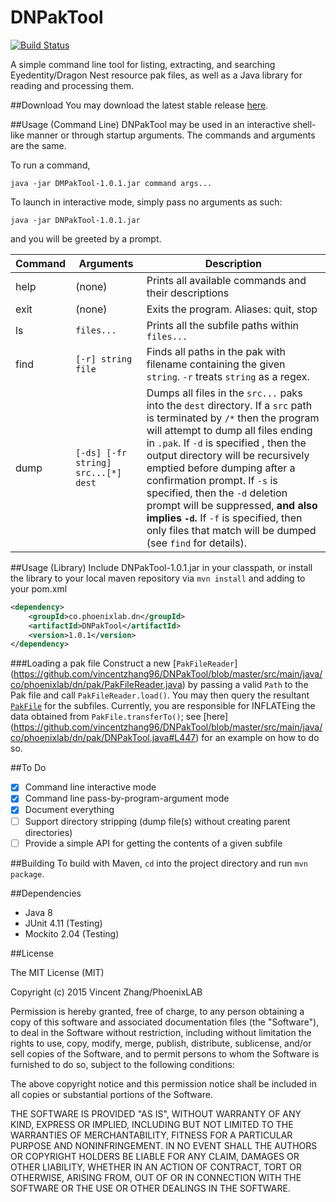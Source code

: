 DNPakTool
========
[![Build Status](https://travis-ci.org/vincentzhang96/DNPakTool.svg)](https://travis-ci.org/vincentzhang96/DNPakTool)

A simple command line tool for listing, extracting, and searching Eyedentity/Dragon Nest resource pak files, as well 
as a Java library for reading and processing them.

##Download
You may download the latest stable release [here](https://github.com/vincentzhang96/DNPakTool/releases/latest).

##Usage (Command Line)
DNPakTool may be used in an interactive shell-like manner or through startup arguments. The commands and arguments are 
the same.

To run a command, 
```
java -jar DMPakTool-1.0.1.jar command args...
```

To launch in interactive mode, simply pass no arguments as such:
```
java -jar DNPakTool-1.0.1.jar
```
and you will be greeted by a prompt.

| Command | Arguments          | Description                                          |
|---------|--------------------|------------------------------------------------------|
| help    | (none)             | Prints all available commands and their descriptions |
| exit    | (none)             | Exits the program. Aliases: quit, stop               |
| ls      | `files...`         | Prints all the subfile paths within `files...`       |
| find    | `[-r] string file` | Finds all paths in the pak with filename containing the given `string`. `-r` treats `string` as a regex. |
| dump    | `[-ds] [-fr string] src...[*] dest` | Dumps all files in the `src...` paks into the `dest` directory. If a `src` path is terminated by `/*` then the program will attempt to dump all files ending in `.pak`. If `-d` is specified , then the output directory will be recursively emptied before dumping after a confirmation prompt. If `-s` is specified, then the `-d` deletion prompt will be suppressed, **and also implies `-d`.** If `-f` is specified, then only files that match will be dumped (see `find` for details). |

##Usage (Library)
Include DNPakTool-1.0.1.jar in your classpath, or install the library to your local maven repository 
via `mvn install` and adding to your pom.xml 
```xml
<dependency>
    <groupId>co.phoenixlab.dn</groupId>
    <artifactId>DNPakTool</artifactId>
    <version>1.0.1</version>
</dependency>
```
###Loading a pak file
Construct a new [`PakFileReader`]
(https://github.com/vincentzhang96/DNPakTool/blob/master/src/main/java/co/phoenixlab/dn/pak/PakFileReader.java) 
 by passing a valid `Path` to the Pak file and call `PakFileReader.load()`. You may then query the resultant 
 [`PakFile`](https://github.com/vincentzhang96/DNPakTool/blob/master/src/main/java/co/phoenixlab/dn/pak/PakFile.java) 
 for the subfiles. Currently, you are responsible for INFLATEing the data obtained from `PakFile.transferTo()`; see [here]
 (https://github.com/vincentzhang96/DNPakTool/blob/master/src/main/java/co/phoenixlab/dn/pak/DNPakTool.java#L447) 
 for an example on how to do so.

##To Do
- [x] Command line interactive mode
- [x] Command line pass-by-program-argument mode
- [x] Document everything
- [ ] Support directory stripping (dump file(s) without creating parent directories)
- [ ] Provide a simple API for getting the contents of a given subfile

##Building
To build with Maven, `cd` into the project directory and run `mvn package`.

##Dependencies
- Java 8
- JUnit 4.11 (Testing)
- Mockito 2.04 (Testing)

##License

The MIT License (MIT)

Copyright (c) 2015 Vincent Zhang/PhoenixLAB

Permission is hereby granted, free of charge, to any person obtaining a copy
of this software and associated documentation files (the "Software"), to deal
in the Software without restriction, including without limitation the rights
to use, copy, modify, merge, publish, distribute, sublicense, and/or sell
copies of the Software, and to permit persons to whom the Software is
furnished to do so, subject to the following conditions:

The above copyright notice and this permission notice shall be included in
all copies or substantial portions of the Software.

THE SOFTWARE IS PROVIDED "AS IS", WITHOUT WARRANTY OF ANY KIND, EXPRESS OR
IMPLIED, INCLUDING BUT NOT LIMITED TO THE WARRANTIES OF MERCHANTABILITY,
FITNESS FOR A PARTICULAR PURPOSE AND NONINFRINGEMENT. IN NO EVENT SHALL THE
AUTHORS OR COPYRIGHT HOLDERS BE LIABLE FOR ANY CLAIM, DAMAGES OR OTHER
LIABILITY, WHETHER IN AN ACTION OF CONTRACT, TORT OR OTHERWISE, ARISING FROM,
OUT OF OR IN CONNECTION WITH THE SOFTWARE OR THE USE OR OTHER DEALINGS IN
THE SOFTWARE.

